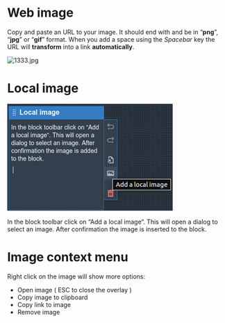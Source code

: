 # Web image

Copy and paste an URL to your image. It should end with and be in “**png**”, “**jpg**” or “**gif**” format. When you add a space using the _Spacebar_ key the URL will **transform** into a link **automatically**.

![1333.jpg](https://picsum.photos/id/564/2000/1333.jpg)

# Local image

![Add a local image.png](../Loreshelf%20Docs/img/Add%20a%20local%20image.png)

In the block toolbar click on “Add a local image“. This will open a dialog to select an image. After confirmation the image is inserted to the block.

# Image context menu

Right click on the image will show more options:

- Open image ( ESC to close the overlay )
- Copy image to clipboard
- Copy link to image
- Remove image

